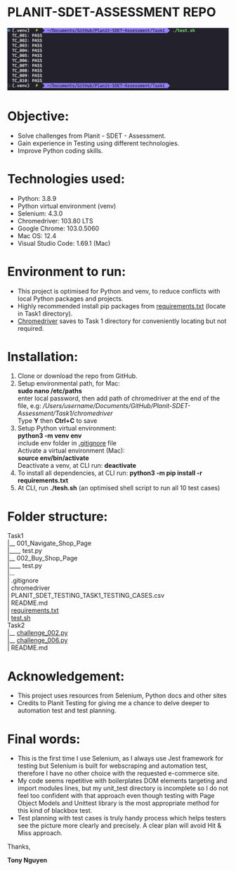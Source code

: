 # **PLANIT-SDET-ASSESSMENT REPO**

![alt test pass](/TEST_PASS.png)

# Objective:

- Solve challenges from Planit - SDET - Assessment.
- Gain experience in Testing using different technologies.
- Improve Python coding skills.

# Technologies used:

- Python: 3.8.9
- Python virtual environment (venv)
- Selenium: 4.3.0
- Chromedriver: 103.80 LTS
- Google Chrome: 103.0.5060
- Mac OS: 12.4
- Visual Studio Code: 1.69.1 (Mac)

# Environment to run:

- This project is optimised for Python and venv, to reduce conflicts with local Python packages and projects.
- Highly recommended install pip packages from [requirements.txt](/Task1/requirements.txt) (locate in Task1 directory).
- [Chromedriver](/Task1/chromedriver) saves to Task 1 directory for conveniently locating but not required.

# Installation:

1. Clone or download the repo from GitHub.
2. Setup environmental path, for Mac:  
   **sudo nano /etc/paths**  
    enter local password, then add path of chromedriver at the end of the file, e.g: _/Users/username/Documents/GitHub/Planit-SDET-Assessment/Task1/chromedriver_  
   Type **Y** then **Ctrl+C** to save
3. Setup Python virtual environment:  
   **python3 -m venv env**  
   include env folder in [.gitignore](/Task1/.gitignore) file  
   Activate a virtual environment (Mac):  
   **source env/bin/activate**  
   Deactivate a venv, at CLI run: **deactivate**
4. To install all dependencies, at CLI run: **python3 -m pip install -r requirements.txt**
5. At CLI, run **./tesh.sh** (an optimised shell script to run all 10 test cases)

# Folder structure:

Task1  
|__ 001_Navigate_Shop_Page  
|____ test.py  
|__ 002_Buy_Shop_Page  
|____ test.py  
|...  
| .gitignore  
| chromedriver  
| PLANIT_SDET_TESTING_TASK1_TESTING_CASES.csv  
| README.md  
| [requirements.txt](/Task1/requirements.txt)  
| [test.sh](/Task1/test.sh)  
Task2  
|__ [challenge_002.py](/Task2/challenge_002.py)  
|__ [challenge_006.py](/Task2/challenge_006.py)  
| README.md

# Acknowledgement:

- This project uses resources from Selenium, Python docs and other sites
- Credits to Planit Testing for giving me a chance to delve deeper to automation test and test planning.

# Final words:

- This is the first time I use Selenium, as I always use Jest framework for testing but Selenium is built for webscraping and automation test, therefore I have no other choice with the requested e-commerce site.
- My code seems repetitive with boilerplates DOM elements targeting and import modules lines, but my unit_test directory is incomplete so I do not feel too confident with that approach even though testing with Page Object Models and Unittest library is the most appropriate method for this kind of blackbox test.
- Test planning with test cases is truly handy process which helps testers see the picture more clearly and precisely. A clear plan will avoid Hit & Miss approach.

Thanks,

**Tony Nguyen**
